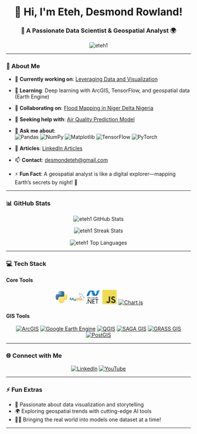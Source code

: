 <h1 align="center">👋 Hi, I'm Eteh, Desmond Rowland!</h1>
<h3 align="center">🌟 A Passionate Data Scientist & Geospatial Analyst 🌍</h3>

<p align="center">
  <img src="https://komarev.com/ghpvc/?username=eteh1&label=Profile%20views&color=blueviolet&style=flat" alt="eteh1" />
</p>

---

### 🚀 About Me  

- 🔭 **Currently working on**: [Leveraging Data and Visualization](https://github.com/eteh1/Leveraging-Data-and-Visualization-to-Understand-the-2024-Brazil-Floods)  
- 🌱 **Learning**: Deep learning with ArcGIS, TensorFlow, and geospatial data (Earth Engine)  
- 👯 **Collaborating on**: [Flood Mapping in Niger Delta Nigeria](https://github.com/eteh1/Flood-Mapping-and-Monitoring-in-Niger-Delta-Nigeria-)  
- 🤝 **Seeking help with**: [Air Quality Prediction Model](https://github.com/eteh1/Air-Quality-Prediction-Model)  
- 💬 **Ask me about**:  
  ![Pandas](https://img.shields.io/badge/Pandas-%231572B6.svg?style=for-the-badge&logo=pandas&logoColor=white)
  ![NumPy](https://img.shields.io/badge/NumPy-%23013243.svg?style=for-the-badge&logo=numpy&logoColor=white)
  ![Matplotlib](https://img.shields.io/badge/Matplotlib-%23DA291C.svg?style=for-the-badge&logoColor=white)
  ![TensorFlow](https://img.shields.io/badge/TensorFlow-%23FF6F00.svg?style=for-the-badge&logo=tensorflow&logoColor=white)
  ![PyTorch](https://img.shields.io/badge/PyTorch-%23EE4C2C.svg?style=for-the-badge&logo=pytorch&logoColor=white)  

- 📝 **Articles**: [LinkedIn Articles](https://www.linkedin.com/in/desmond-eteh)  
- 📫 **Contact**: [desmondeteh@gmail.com](mailto:desmondeteh@gmail.com)  
- ⚡ **Fun Fact**: A geospatial analyst is like a digital explorer—mapping Earth’s secrets by night! 🌌  

---

### 📊 GitHub Stats  

<p align="center">
  <img align="center" src="https://github-readme-stats.vercel.app/api?username=eteh1&show_icons=true&hide_border=true&theme=radical" alt="eteh1 GitHub Stats" />
</p>  
<p align="center">
  <img align="center" src="https://github-readme-streak-stats.herokuapp.com/?user=eteh1&theme=radical&hide_border=true" alt="eteh1 Streak Stats" />
</p>  
<p align="center">
  <img align="center" src="https://github-readme-stats.vercel.app/api/top-langs/?username=eteh1&theme=radical&layout=compact&hide_border=true" alt="eteh1 Top Languages" />
</p>  

---

### 💻 Tech Stack  

#### Core Tools  
<p align="center">
  <a href="https://www.python.org"><img src="https://raw.githubusercontent.com/devicons/devicon/master/icons/python/python-original.svg" alt="Python" width="40" height="40"/></a>  
  <a href="https://www.mysql.com/"><img src="https://raw.githubusercontent.com/devicons/devicon/master/icons/mysql/mysql-original-wordmark.svg" alt="MySQL" width="40" height="40"/></a>  
  <a href="https://dotnet.microsoft.com/"><img src="https://raw.githubusercontent.com/devicons/devicon/master/icons/dot-net/dot-net-original-wordmark.svg" alt="DotNet" width="40" height="40"/></a>  
  <a href="https://developer.mozilla.org/en-US/docs/Web/JavaScript"><img src="https://raw.githubusercontent.com/devicons/devicon/master/icons/javascript/javascript-original.svg" alt="JavaScript" width="40" height="40"/></a>  
  <a href="https://www.chartjs.org"><img src="https://www.chartjs.org/media/logo-title.svg" alt="Chart.js" width="40" height="40"/></a>  
</p>  

#### GIS Tools  
<p align="center">
  <a href="https://www.esri.com/en-us/arcgis/products/arcgis-pro/overview"><img src="https://img.icons8.com/color/452/arcgis.png" alt="ArcGIS" width="40" height="40"/></a>
  <a href="https://earthengine.google.com/"><img src="https://upload.wikimedia.org/wikipedia/commons/thumb/e/e4/Google_Earth_logo.svg/1024px-Google_Earth_logo.svg.png" alt="Google Earth Engine" width="40" height="40"/></a>
  <a href="https://qgis.org/"><img src="https://upload.wikimedia.org/wikipedia/commons/thumb/9/9a/QGIS_logo_new.svg/1200px-QGIS_logo_new.svg.png" alt="QGIS" width="40" height="40"/></a>
  <a href="https://saga-gis.sourceforge.io/en/index.html"><img src="https://seeklogo.com/images/S/saga-gis-logo-0D245404F8-seeklogo.com.png" alt="SAGA GIS" width="40" height="40"/></a>
  <a href="https://grass.osgeo.org/"><img src="https://upload.wikimedia.org/wikipedia/commons/thumb/7/78/GRASS_GIS_logo.svg/1024px-GRASS_GIS_logo.svg.png" alt="GRASS GIS" width="40" height="40"/></a>
  <a href="https://www.postgresql.org/"><img src="https://upload.wikimedia.org/wikipedia/commons/thumb/2/29/Postgresql_elephant.svg/1200px-Postgresql_elephant.svg.png" alt="PostGIS" width="40" height="40"/></a>
</p>  

---

### 🌐 Connect with Me  

<p align="center">
  <a href="https://linkedin.com/in/desmond-eteh" target="_blank"><img src="https://img.shields.io/badge/LinkedIn-%230A66C2.svg?style=for-the-badge&logo=linkedin&logoColor=white" alt="LinkedIn"></a>  
  <a href="https://www.youtube.com/@Etehinnovative" target="_blank"><img src="https://img.shields.io/badge/YouTube-%23FF0000.svg?style=for-the-badge&logo=youtube&logoColor=white" alt="YouTube"></a>  
</p>  

---

### ⚡ Fun Extras  

- 🎨 Passionate about data visualization and storytelling  
- 🌍 Exploring geospatial trends with cutting-edge AI tools  
- 🧑‍🔬 Bringing the real world into models one dataset at a time!  

---

